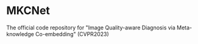 # MKCNet
The official code repository for "Image Quality-aware Diagnosis via Meta-knowledge Co-embedding" (CVPR2023)

